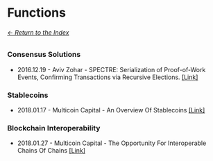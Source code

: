 # Functions

###### [<- Return to the Index](/README.md)

### Consensus Solutions

* 2016.12.19 - Aviv Zohar - SPECTRE: Serialization of Proof-of-Work Events, Confirming Transactions via Recursive Elections. [[Link]](https://medium.com/@avivzohar/the-spectre-protocol-7dbbebb707b5)

### Stablecoins

* 2018.01.17 - Multicoin Capital - An Overview Of Stablecoins [[Link]](https://multicoin.capital/2018/01/17/an-overview-of-stablecoins/)

### Blockchain Interoperability

* 2018.01.27 - Multicoin Capital - The Opportunity For Interoperable Chains Of Chains [[Link]](https://multicoin.capital/2018/01/27/opportunity-interoperable-chains-chains/)
